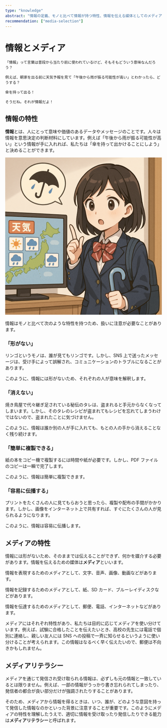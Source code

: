 ```yaml
---
type: "knowledge"
abstract: "情報の定義、モノと比べて情報が持つ特性、情報を伝える媒体としてのメディアについて学びます。"
recommendation: ["media-selection"]
---
```


# 情報とメディア

```:dialog:left:student2:question
「情報」って言葉は普段から当たり前に使われているけど、そもそもどういう意味なんだろう？
```

```:dialog:right:teacher1:normal
例えば、朝家を出る前に天気予報を見て「午後から雨が振る可能性が高い」とわかったら、どうする？
```

```:dialog:left:student2:exclamation
傘を持って出る！
```

```:dialog:right:teacher1:normal
そうだね。それが情報だよ！
```

## 情報の特性

**情報**とは、人にとって意味や価値のあるデータやメッセージのことです。人々は情報を意思決定の判断材料にしています。例えば「午後から雨が振る可能性が高い」という情報が手に入れれば、私たちは「傘を持って出かけることにしよう」と決めることができます。

![天気予報という情報をもとに行動を決定しています](/h30-informatics1/1-information-society-a/illustrations/weather-forecast.png)

情報はモノと比べて次のような特性を持つため、扱いに注意が必要なことがあります。

### 「形がない」

リンゴというモノは、誰が見てもリンゴです。しかし、SNS 上で送ったメッセージは、受け手によって誤解され、コミュニケーションのトラブルになることがあります。

このように、情報には形がないため、それぞれの人が意味を解釈します。

### 「消えない」

焼き鳥屋で代々継ぎ足されている秘伝のタレは、盗まれると手元からなくなってしまいます。しかし、そのタレのレシピが盗まれてもレシピを忘れてしまうわけではないので、盗まれたことに気づけません。

このように、情報は誰か別の人が手に入れても、もとの人の手から消えることなく残り続けます。

### 「簡単に複製できる」

紙の本をコピー機で複製するには時間や紙が必要です。しかし、PDF ファイルのコピーは一瞬で完了します。

このように、情報は簡単に複製できます。

### 「容易に伝播する」

プリントをたくさんの人に見てもらおうと思ったら、複製や配布の手間がかかります。しかし、画像をインターネット上で共有すれば、すぐにたくさんの人が見られるようになります。

このように、情報は容易に伝播します。

## メディアの特性

情報には形がないため、そのままでは伝えることができず、何かを媒介する必要があります。情報を伝えるための媒体は**メディア**といいます。

情報を表現するためのメディアとして、文字、音声、画像、動画などがあります。

情報を記録するためのメディアとして、紙、SD カード、ブルーレイディスクなどがあります。

情報を伝達するためのメディアとして、郵便、電話、インターネットなどがあります。

メディアにはそれぞれ特性があり、私たちは目的に応じてメディアを使い分けています。例えば、試験に合格したことを伝えたいとき、高校の先生には電話で個別に連絡し、親しい友人には SNS への投稿で一斉に知らせるというように使い分けることが考えられます。この情報はなるべく早く伝えたいので、郵便は不向きかもしれません。

## メディアリテラシー

メディアを通じて発信され受け取られる情報は、必ずしも元の情報と一致しているとは限りません。例えば、一部の情報がうっかり書き忘れられてしまったり、発信者の都合が良い部分だけが強調されたりすることがあります。

そのため、メディアから情報を得るときは、いつ、誰が、どのような意図を持って発信した情報なのかといった背景に注意することが重要です。このようにメディアの特性を理解したうえで、適切に情報を受け取ったり発信したりできる能力は**メディアリテラシー**と呼ばれます。
